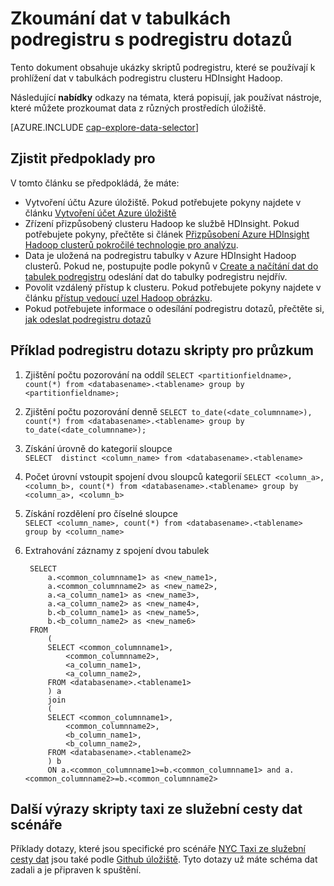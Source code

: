 <properties
    pageTitle="Zkoumání dat v tabulkách podregistru s dotazy podregistru | Microsoft Azure"
    description="Zkoumání dat v tabulkách podregistru podregistru dotazů."
    services="machine-learning"
    documentationCenter=""
    authors="bradsev"
    manager="jhubbard"
    editor="cgronlun"  />

<tags
    ms.service="machine-learning"
    ms.workload="data-services"
    ms.tgt_pltfrm="na"
    ms.devlang="na"
    ms.topic="article"
    ms.date="09/13/2016"
    ms.author="bradsev" />

# <a name="explore-data-in-hive-tables-with-hive-queries"></a>Zkoumání dat v tabulkách podregistru s podregistru dotazů

Tento dokument obsahuje ukázky skriptů podregistru, které se používají k prohlížení dat v tabulkách podregistru clusteru HDInsight Hadoop.

Následující **nabídky** odkazy na témata, která popisují, jak používat nástroje, které můžete prozkoumat data z různých prostředích úložiště.

[AZURE.INCLUDE [cap-explore-data-selector](../../includes/cap-explore-data-selector.md)]

## <a name="prerequisites"></a>Zjistit předpoklady pro
V tomto článku se předpokládá, že máte:

* Vytvoření účtu Azure úložiště. Pokud potřebujete pokyny najdete v článku [Vytvoření účet Azure úložiště](../storage/storage-create-storage-account.md#create-a-storage-account)
* Zřízení přizpůsobený clusteru Hadoop ke službě HDInsight. Pokud potřebujete pokyny, přečtěte si článek [Přizpůsobení Azure HDInsight Hadoop clusterů pokročilé technologie pro analýzu](machine-learning-data-science-customize-hadoop-cluster.md).
* Data je uložená na podregistru tabulky v Azure HDInsight Hadoop clusterů. Pokud ne, postupujte podle pokynů v [Create a načítání dat do tabulek podregistru](machine-learning-data-science-move-hive-tables.md) odeslání dat do tabulky podregistru nejdřív.
* Povolit vzdálený přístup k clusteru. Pokud potřebujete pokyny najdete v článku [přístup vedoucí uzel Hadoop obrázku](machine-learning-data-science-customize-hadoop-cluster.md#headnode).
* Pokud potřebujete informace o odesílání podregistru dotazů, přečtěte si, [jak odeslat podregistru dotazů](machine-learning-data-science-move-hive-tables.md#submit)

## <a name="example-hive-query-scripts-for-data-exploration"></a>Příklad podregistru dotazu skripty pro průzkum

1. Zjištění počtu pozorování na oddíl `SELECT <partitionfieldname>, count(*) from <databasename>.<tablename> group by <partitionfieldname>;`

2. Zjištění počtu pozorování denně `SELECT to_date(<date_columnname>), count(*) from <databasename>.<tablename> group by to_date(<date_columnname>);`

3. Získání úrovně do kategorií sloupce  
    `SELECT  distinct <column_name> from <databasename>.<tablename>`

4. Počet úrovní vstoupit spojení dvou sloupců kategorií `SELECT <column_a>, <column_b>, count(*) from <databasename>.<tablename> group by <column_a>, <column_b>`

5. Získání rozdělení pro číselné sloupce  
    `SELECT <column_name>, count(*) from <databasename>.<tablename> group by <column_name>`

6. Extrahování záznamy z spojení dvou tabulek

        SELECT
            a.<common_columnname1> as <new_name1>,
            a.<common_columnname2> as <new_name2>,
            a.<a_column_name1> as <new_name3>,
            a.<a_column_name2> as <new_name4>,
            b.<b_column_name1> as <new_name5>,
            b.<b_column_name2> as <new_name6>
        FROM
            (
            SELECT <common_columnname1>,
                <common_columnname2>,
                <a_column_name1>,
                <a_column_name2>,
            FROM <databasename>.<tablename1>
            ) a
            join
            (
            SELECT <common_columnname1>,
                <common_columnname2>,
                <b_column_name1>,
                <b_column_name2>,
            FROM <databasename>.<tablename2>
            ) b
            ON a.<common_columnname1>=b.<common_columnname1> and a.<common_columnname2>=b.<common_columnname2>

## <a name="additional-query-scripts-for-taxi-trip-data-scenarios"></a>Další výrazy skripty taxi ze služební cesty dat scénáře

Příklady dotazy, které jsou specifické pro scénáře [NYC Taxi ze služební cesty dat](http://chriswhong.com/open-data/foil_nyc_taxi/) jsou také podle [Github úložiště](https://github.com/Azure/Azure-MachineLearning-DataScience/tree/master/Misc/DataScienceProcess/DataScienceScripts). Tyto dotazy už máte schéma dat zadali a je připraven k spuštění.
